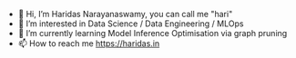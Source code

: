 - 👋 Hi, I’m Haridas Narayanaswamy, you can call me "hari"
- 👀 I’m interested in Data Science / Data Engineering / MLOps
- 🌱 I’m currently learning Model Inference Optimisation via graph pruning
- 📫 How to reach me https://haridas.in

<!---
discovery-haridasNarayanaswamy/discovery-haridasNarayanaswamy is a ✨ special ✨ repository because its `README.md` (this file) appears on your GitHub profile.
You can click the Preview link to take a look at your changes.
--->
